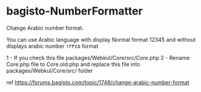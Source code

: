 # bagisto-NumberFormatter
Change Arabic number format.

You can use Arabic language with display Normal format 12345 and without displays arabic number ١٢٣٤٥ format

1 - If you check this file packages/Webkul/Core/src/Core.php
2 - Rename Core.php file to Core.old.php and replace this file into packages/Webkul/Core/src/ folder

ref https://forums.bagisto.com/topic/1748/change-arabic-number-format
 
